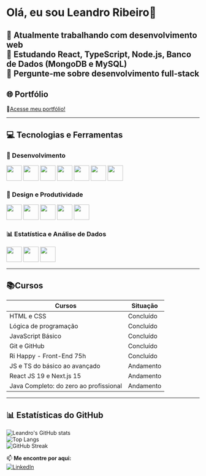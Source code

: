 # Olá, eu sou Leandro Ribeiro👋

🔭 Atualmente trabalhando com desenvolvimento web  
🌱 Estudando React, TypeScript, Node.js, Banco de Dados (MongoDB e MySQL)  
💬 Pergunte-me sobre desenvolvimento full-stack  
----------
## 🌐 Portfólio
🔗<a href="https://leandrodevlab.github.io/" target="_blank">Acesse meu portfólio!</a>

----------
## 💻 Tecnologias e Ferramentas

### 🚀 Desenvolvimento
<p>
<img src="https://cdn.jsdelivr.net/gh/devicons/devicon/icons/html5/html5-original.svg" width="40px"/>
<img src="https://cdn.jsdelivr.net/gh/devicons/devicon/icons/css3/css3-original.svg" width="40px"/>
<img src="https://cdn.jsdelivr.net/gh/devicons/devicon/icons/javascript/javascript-original.svg" width="40px"/>
<img src="https://cdn.jsdelivr.net/gh/devicons/devicon/icons/bootstrap/bootstrap-original.svg" width="40px"/>
<img src="https://cdn.jsdelivr.net/gh/devicons/devicon/icons/react/react-original.svg" width="40px"/>
<img src="https://cdn.jsdelivr.net/gh/devicons/devicon/icons/git/git-original.svg" width="40px"/>
<img src="https://cdn.jsdelivr.net/gh/devicons/devicon/icons/github/github-original.svg" width="40px"/>
</p>

### 🎨 Design e Produtividade
<p>
<img src="https://cdn.jsdelivr.net/gh/devicons/devicon/icons/figma/figma-original.svg" width="40px"/>
<img src="https://img.icons8.com/color/48/000000/canva.png" width="40px"/>
<img src="https://img.icons8.com/color/48/000000/microsoft-excel-2019--v1.png" width="40px"/>
<img src="https://img.icons8.com/color/48/000000/microsoft-office-2019.png" width="40px"/>
<img src="https://img.icons8.com/fluency/48/000000/notion.png" width="40px"/>
</p>

### 📊 Estatística e Análise de Dados
<p>
<img src="https://upload.wikimedia.org/wikipedia/commons/thumb/0/0d/JASP_logo.svg/1200px-JASP_logo.svg.png" width="40px"/>
<img src="https://upload.wikimedia.org/wikipedia/commons/2/26/Jamovi_logo.png" width="40px"/>
<img src="https://miro.medium.com/v2/resize:fit:404/1*nj0UjiGH2JasboYfZ-dnmw.png" width="40px"/>
</p>

----------
## 📚Cursos
| **Cursos**                  | **Situação** |
|-----------------------------|-------------|
| HTML e CSS                  | Concluído   |
| Lógica de programação       | Concluído   |
| JavaScript Básico           | Concluído   |
| Git e GitHub                | Concluído   |
| Ri Happy - Front-End 75h    | Concluído   |
| JS e TS do básico ao avançado | Andamento |
| React JS 19 e Next.js 15      | Andamento |
| Java Completo: do zero ao profissional| Andamento |





----------

## 📊 Estatísticas do GitHub  
![Leandro's GitHub stats](https://github-readme-stats.vercel.app/api?username=LeandroDevLab&show_icons=true&theme=highcontrast)  
![Top Langs](https://github-readme-stats.vercel.app/api/top-langs/?username=LeandroDevLab&layout=compact&theme=highcontrast)  
![GitHub Streak](https://github-readme-streak-stats.herokuapp.com/?user=LeandroDevLab&theme=highcontrast)  

📫 **Me encontre por aqui:**  
[![LinkedIn](https://img.shields.io/badge/LinkedIn-blue?style=for-the-badge&logo=linkedin)](https://www.linkedin.com/in/LeandroDevLab/)  
